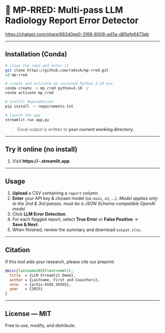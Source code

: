 # 📑 MP‑RRED: Multi‑pass LLM Radiology Report Error Detector


https://chatgpt.com/share/683d0ee0-3168-8008-a45a-d85efe6473eb



---

## Installation (Conda)

```bash
# clone the repo and enter it
git clone https://github.com/radssk/mp-rred.git
cd mp-rred

# create and activate an isolated Python 3.10 env
conda create -n mp_rred python=3.10 -y
conda activate mp_rred

# install dependencies
pip install -r requirements.txt

# launch the app
streamlit run app.py
```

> Excel output is written to **your current working directory**.

---

## Try it online (no install)

1. Visit **https\://<USER>-<REPO>.streamlit.app**.


---

## Usage

1. **Upload** a CSV containing a `report` column.
2. **Enter** your API key & chosen model (`o4-mini`, `o3`, …). *Model applies only to the 2nd & 3rd passes.* *must be a JSON Schema-compatible OpenAI model*
3. Click **LLM Error Detection**.
4. For each flagged report, select **True Error** or **False Positive** → **Save & Next**.
5. When finished, review the summary and download `output.xlsx`.

---

## Citation

If this tool aids your research, please cite our preprint:

```bibtex
@misc{lastname2025llmstreamlit,
  title  = {LLM Streamlit Demo},
  author = {Lastname, First and Coauthors},
  note   = {arXiv:XXXX.XXXXX},
  year   = {2025}
}
```

---

## License — MIT

Free to use, modify, and distribute.

   
